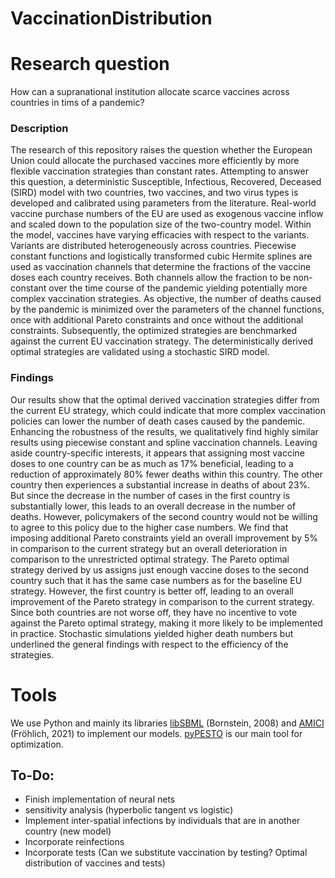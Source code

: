 # VaccinationDistribution

# Research question

How can a supranational institution allocate scarce vaccines across countries in tims of a pandemic?


### Description
The research of this repository raises the question whether the European Union could allocate the purchased vaccines more efficiently by more flexible vaccination strategies than constant rates. Attempting to answer this question, a deterministic Susceptible, Infectious, Recovered, Deceased (SIRD) model with two countries, two vaccines, and two virus types is developed and calibrated using parameters from the literature. Real-world vaccine purchase numbers of the EU are used as exogenous vaccine inflow and scaled down to the population size of the two-country model. Within the model, vaccines have varying efficacies with respect to the variants. Variants are distributed heterogeneously across countries. Piecewise constant functions and logistically transformed cubic Hermite splines are used as vaccination channels that determine the fractions of the vaccine doses each country receives. Both channels allow the fraction to be non-constant over the time course of the pandemic yielding potentially more complex vaccination strategies. As objective, the number of deaths caused by the pandemic is minimized over the parameters of the channel functions, once with additional Pareto constraints and once without the additional constraints. Subsequently, the optimized strategies are benchmarked against the current EU vaccination strategy. The deterministically derived optimal strategies are validated using a stochastic SIRD model.

### Findings 
Our results show that the optimal derived vaccination strategies differ from the current EU strategy, which could indicate that more complex vaccination policies can lower the number of death cases caused by the pandemic. Enhancing the robustness of the results, we qualitatively find highly similar results using piecewise constant and spline vaccination channels. Leaving aside country-specific interests, it appears that assigning most vaccine doses to one country can be as much as 17\% beneficial, leading to a reduction of approximately 80\% fewer deaths within this country. The other country then experiences a substantial increase in deaths of about 23\%. But since the decrease in the number of cases in the first country is substantially lower, this leads to an overall decrease in the number of deaths. However, policymakers of the second country would not be willing to agree to this policy due to the higher case numbers. We find that imposing additional Pareto constraints yield an overall improvement by 5\% in comparison to the current strategy but an overall deterioration in comparison to the unrestricted optimal strategy. The Pareto optimal strategy derived by us assigns just enough vaccine doses to the second country such that it has the same case numbers as for the baseline EU strategy. However, the first country is better off, leading to an overall improvement of the Pareto strategy in comparison to the current strategy. Since both countries are not worse off, they have no incentive to vote against the Pareto optimal strategy, making it more likely to be implemented in practice. Stochastic simulations yielded higher death numbers but underlined the general findings with respect to the efficiency of the strategies.


# Tools

We use Python and mainly its libraries [libSBML](http://sbml.org/Main_Page) (Bornstein, 2008) and [AMICI](https://amici.readthedocs.io/en/latest/) (Fröhlich, 2021) to implement our models. [pyPESTO](https://pypesto.readthedocs.io/en/latest/) is our main tool for optimization.

## To-Do:
- Finish implementation of neural nets
- sensitivity analysis (hyperbolic tangent vs logistic)
- Implement inter-spatial infections by individuals that are in another country (new model)
- Incorporate reinfections
- Incorporate tests (Can we substitute vaccination by testing? Optimal distribution of vaccines and tests)
